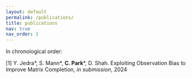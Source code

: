 ```yaml
---
layout: default
permalink: /publications/
title: publications
nav: true
nav_order: 1
---
```


In chronological order:

[1] Y. Jedra\*, S. Mann\*, **C. Park**\*, D. Shah. Exploiting Observation Bias to Improve Matrix Completion, *in submission*, 2024
